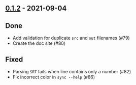 ## [0.1.2](https://github.com/Kevin-Lee/whatsub/issues?utf8=%E2%9C%93&q=is%3Aissue+is%3Aclosed+milestone%3Amilestone3) - 2021-09-04

## Done
* Add validation for duplicate `src` and `out` filenames (#79)
* Create the doc site (#80)

## Fixed
* Parsing `SRT` fails when line contains only a number (#82)
* Fix incorrect color in `sync --help` (#86)
